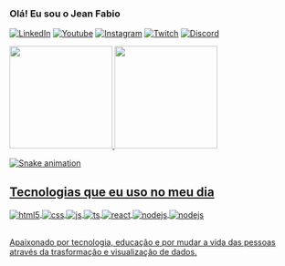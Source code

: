 ### Olá! Eu sou o Jean Fabio 

[![LinkedIn](https://img.shields.io/badge/LinkedIn-0077B5?style=for-the-badge&logo=linkedin&logoColor=white)](https://www.linkedin.com/in/jeansilvaster)
[![Youtube](https://img.shields.io/badge/YouTube-FF0000?style=for-the-badge&logo=youtube&logoColor=white)](https://www.youtube.com/channel/UCUqGl4BeN7joX-47dI2l3Ew)
[![Instagram](https://img.shields.io/badge/Instagram-E4405F?style=for-the-badge&logo=instagram&logoColor=white)](https://www.instagram.com/jeansilvaster)
[![Twitch](https://img.shields.io/badge/Twitter-1DA1F2?style=for-the-badge&logo=twitter&logoColor=white)](https://twitter.com/jeansilvaster)
[![Discord](https://img.shields.io/badge/Discord-7289DA?style=for-the-badge&logo=discord&logoColor=white)](https://discord.com/channels/918292824900907048/918292825467133953)

  <a href="https://github.com/jeansilvaster">
  <img height="180em" src="https://github-readme-stats.vercel.app/api?username=jeansilvaster&show_icons=true&theme=tokyonight&include_all_commits=true&count_private=true"/>
  <img height="180em" src="https://github-readme-stats.vercel.app/api/top-langs/?username=jeansilvaster&layout=compact&langs_count=7&theme=tokyonight"/>
  
  ![Snake animation](https://github.com/jeansilvaster/jeansilvaster/blob/output/github-contribution-grid-snake.svg)
</div>

 ## Tecnologias que eu uso no meu dia
  
<div style="display: inline_block">
  <img align="center" alt="html5" src="https://img.shields.io/badge/Python-3776AB?style=for-the-badge&logo=python&logoColor=white" />
  <img align="center" alt="css" src="https://img.shields.io/badge/R-276DC3?style=for-the-badge&logo=r&logoColor=white" />
    <img align="center" alt="js" src="https://img.shields.io/badge/Django-092E20?style=for-the-badge&logo=django&logoColor=white" />
  <img align="center" alt="ts" src="https://img.shields.io/badge/MongoDB-4EA94B?style=for-the-badge&logo=mongodb&logoColor=white" />
  <img align="center" alt="react" src="https://img.shields.io/badge/SQLite-07405E?style=for-the-badge&logo=sqlite&logoColor=white" />
  <img align="center" alt="nodejs" src="https://img.shields.io/badge/Microsoft_Excel-217346?style=for-the-badge&logo=microsoft-excel&logoColor=white" />
  <img align="center" alt="nodejs" src="https://img.shields.io/badge/Microsoft_SQL_Server-CC2927?style=for-the-badge&logo=microsoft-sql-server&logoColor=white" /> 
       </div><br/>
  

Apaixonado por tecnologia, educação e por mudar a vida das pessoas através da trasformação e visualização de dados.
  
  
